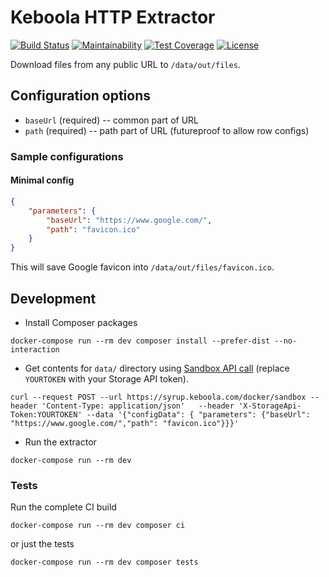 # Keboola HTTP Extractor
 
[![Build Status](https://travis-ci.org/keboola/http-extractor.svg?branch=master)](https://travis-ci.org/keboola/http-extractor)
[![Maintainability](https://api.codeclimate.com/v1/badges/dbd6232439360319f152/maintainability)](https://codeclimate.com/github/keboola/http-extractor/maintainability)
[![Test Coverage](https://api.codeclimate.com/v1/badges/dbd6232439360319f152/test_coverage)](https://codeclimate.com/github/keboola/http-extractor/test_coverage)
[![License](https://img.shields.io/badge/license-MIT-blue.svg)](https://github.com/keboola/gmail-extractor/blob/master/LICENSE.md)


Download files from any public URL to `/data/out/files`. 

## Configuration options

- `baseUrl` (required) -- common part of URL
- `path` (required) -- path part of URL (futureproof to allow row configs)

### Sample configurations

#### Minimal config

```json
{
    "parameters": {
        "baseUrl": "https://www.google.com/",
        "path": "favicon.ico"
    }
}
```

This will save Google favicon into `/data/out/files/favicon.ico`. 

## Development

- Install Composer packages

```
docker-compose run --rm dev composer install --prefer-dist --no-interaction
```

- Get contents for `data/` directory using [Sandbox API call](https://developers.keboola.com/extend/common-interface/sandbox/) (replace `YOURTOKEN` with your Storage API token). 

```
curl --request POST --url https://syrup.keboola.com/docker/sandbox --header 'Content-Type: application/json'   --header 'X-StorageApi-Token:YOURTOKEN' --data '{"configData": { "parameters": {"baseUrl": "https://www.google.com/","path": "favicon.ico"}}}'
```


- Run the extractor 

```
docker-compose run --rm dev
```

### Tests
Run the complete CI build

```
docker-compose run --rm dev composer ci
```

or just the tests

```
docker-compose run --rm dev composer tests
```

